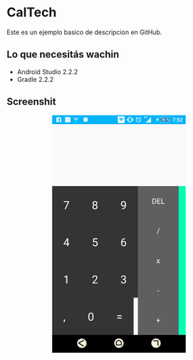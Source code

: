 CalTech
========

Este es un ejemplo basico de descripcion en GitHub.

Lo que necesitás wachin
------

* Android Studio 2.2.2
* Gradle 2.2.2

Screenshit
-----

<div align="center">
    <center>
        <img src="/img/capture.png" width="300">
    </center>
</div>
